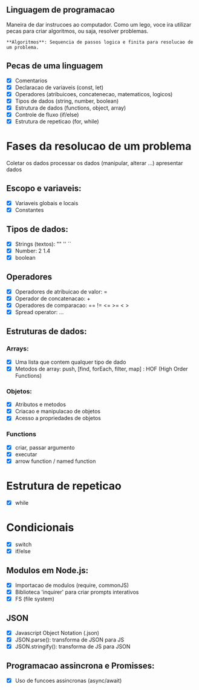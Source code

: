 ## Linguagem de programacao

Maneira de dar instrucoes ao computador.
Como um lego, voce ira utilizar pecas para criar algoritmos, ou saja, resolver problemas.

    **Algoritmos**: Sequencia de passos logica e finita para resolucao de um problema.

## Pecas de uma linguagem

- [x] Comentarios
- [x] Declaracao de variaveis (const, let)
- [x] Operadores (atribuicoes, concatenecao, matematicos, logicos)
- [x] Tipos de dados (string, number, boolean)
- [x] Estrutura de dados (functions, object, array)
- [x] Controle de fluxo (if/else)
- [x] Estrutura de repeticao (for, while)

# Fases da resolucao de um problema

Coletar os dados
processar os dados (manipular, alterar ...)
apresentar dados

## Escopo e variaveis:

- [x] Variaveis globais e locais
- [x] Constantes

## Tipos de dados:

- [x] Strings (textos): "" '' ``
- [x] Number: 2 1.4
- [x] boolean

## Operadores

- [x] Operadores de atribuicao de valor: =
- [x] Operador de concatenacao: +
- [x] Operadores de comparacao: == != <= >= < >
- [x] Spread operator: ...

## Estruturas de dados:

### Arrays:

- [x] Uma lista que contem qualquer tipo de dado
- [x] Metodos de array: push, [find, forEach, filter, map] : HOF (High Order Functions)
### Objetos:

- [x] Atributos e metodos
- [x] Criacao e manipulacao de objetos
- [x] Acesso a propriedades de objetos

### Functions

- [x] criar, passar argumento
- [x] executar
- [x] arrow function / named function

# Estrutura de repeticao

- [x] while

# Condicionais

- [x] switch
- [x] if/else

## Modulos em Node.js:

- [x] Importacao de modulos (require, commonJS)
- [x] Biblioteca 'inquirer' para criar prompts interativos
- [x] FS (file system)

## JSON

- [x] Javascript Object Notation (.json)
- [x] JSON.parse(): transforma de JSON para JS
- [x] JSON.stringify(): transforma de JS para JSON

## Programacao assincrona e Promisses:

- [x] Uso de funcoes assincronas (async/await)